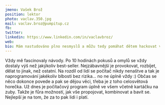 ```yaml
---
jmeno: Vašek Brož
position: lektor
photo: vaclav.350.jpg
mail: vaclav.broz@pumpitup.cz
fb: 
twitter: 
linkedin: https://www.linkedin.com/in/vaclavbroz/
web: 
bio: Mám nastudováno plno nesmyslů a můžu tedy pomáhat dětem hackovat v rámci kroužku robotiky/programování.
---
```

Vždy mě fascinovaly návody. Po 10 hodinách pokusů a omylů se vždy dostaly výš než jakýkoliv best-seller. Nejzábavnější je provokovat, rozbíjet, dělat to jinak, než ostatní. Na rozdíl od lidí se počítač nikdy nenaštve a tak je naprogramování jakékoliv blbosti bez rizika... no ne úplně vždy :) Občas se něco dokonce povede a pak se dějou věci, třeba je z toho celosvětová horečka. Už dnes je počítačový program úplně ve všem včetně kartáčku na zuby. Takže je fůra možností, jak vše propojovat, kombinovat a bavit se. Nejlepší je na tom, že za to pak lidi i platí.
